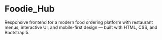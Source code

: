 # Foodie_Hub
Responsive frontend for a modern food ordering platform with restaurant menus, interactive UI, and mobile-first design — built with HTML, CSS, and Bootstrap 5.
